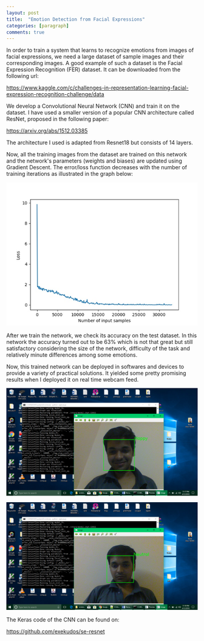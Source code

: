 ```yaml
---
layout: post
title:  "Emotion Detection from Facial Expressions"
categories: [paragraph]
comments: true
---
```


In order to train a system that learns to recognize emotions from images of facial expressions, we need a large dataset of sample images and their corresponding images. A good example of such a dataset is the Facial Expression Recognition (FER) dataset. It can be downloaded from the following url:

https://www.kaggle.com/c/challenges-in-representation-learning-facial-expression-recognition-challenge/data

We develop a Convolutional Neural Network (CNN) and train it on the dataset. I have used a smaller version of a popular CNN architecture called ResNet, proposed in the following paper:

https://arxiv.org/abs/1512.03385

The architecture I used is adapted from Resnet18 but consists of 14 layers.

Now, all the training images from the dataset are trained on this network and the network's parameters (weights and biases) are updated using Gradient Descent. The error/loss function decreases with the number of training iterations as illustrated in the graph below:

![alt text](../img/graph.jpeg)

After we train the network, we check its accuracy on the test dataset. In this network the accuracy turned out to be 63% which is not that great but still satisfactory considering the size of the network, difficulty of the task and relatively minute differences among some emotions.

Now, this trained network can be deployed in softwares and devices to provide a variety of practical solutions. It yielded some pretty promising results when I deployed it on real time webcam feed.

![alt text](../img/emot1.png)

![alt text](../img/emot2.png)

The Keras code of the CNN can be found on:

https://github.com/exekudos/se-resnet
